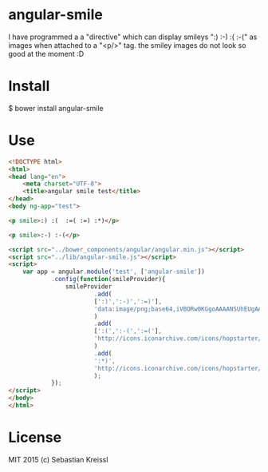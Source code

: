 # angular-smile
I have programmed a a "directive" which can display smileys ":) :-) :( :-(" as images when attached to a "&lt;p/>" tag.
the smiley images do not look so good at the moment  :D

# Install
$ bower install angular-smile

# Use
``` HTML
<!DOCTYPE html>
<html>
<head lang="en">
    <meta charset="UTF-8">
    <title>angular smile test</title>
</head>
<body ng-app="test">

<p smile>:) :(  :=( :=) :*)</p>

<p smile>:-) :-(</p>

<script src="../bower_components/angular/angular.min.js"></script>
<script src="../lib/angular-smile.js"></script>
<script>
    var app = angular.module('test', ['angular-smile'])
            .config(function(smileProvider){
                smileProvider
                        .add(
                        [':)',':-)',':=)'],
                        'data:image/png;base64,iVBORw0KGgoAAAANSUhEUgAAABQAAAAUCAIAAAAC64paAAAAAXNSR0IArs4c6QAAAARnQU1BAACxjwv8YQUAAAAJcEhZcwAADsMAAA7DAcdvqGQAAABoSURBVDhP3YtRCoAwDEO9/3F3AZ3QxeyVIvXT8EDzmh3n+A57C/YW62PRDXjCVIeMJ0x1yHjCVIeMJ4xuwEcV7OJnj10+ym0FZpud0SGTB/a3IiMU+q28xcf3Hn2Sg4Fgb8Hegr3BOC7xyXcU33fSxgAAAABJRU5ErkJggg=='
                        )
                        .add(
                        [':(',':-(',':=('],
                        'http://icons.iconarchive.com/icons/hopstarter/keriyo-emoticons/24/Smiley-sorry-icon.png'
                        )
                        .add(
                        ':*)',
                        'http://icons.iconarchive.com/icons/hopstarter/keriyo-emoticons/24/Smiley-love-icon.png'
                        );
            });
</script>
</body>
</html>
```


# License
MIT 
2015 (c) Sebastian Kreissl
